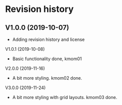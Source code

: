 Revision history
=================

V1.0.0 (2019-10-07)
----------------------
* Adding revision history and license

V1.0.1 (2019-10-08)

* Basic functionality done, kmom01

V2.0.0 (2019-11-16)

* A bit more styling. kmom02 done.

V3.0.0 (2019-11-24)

* A bit more styling with grid layouts. kmom03 done.
